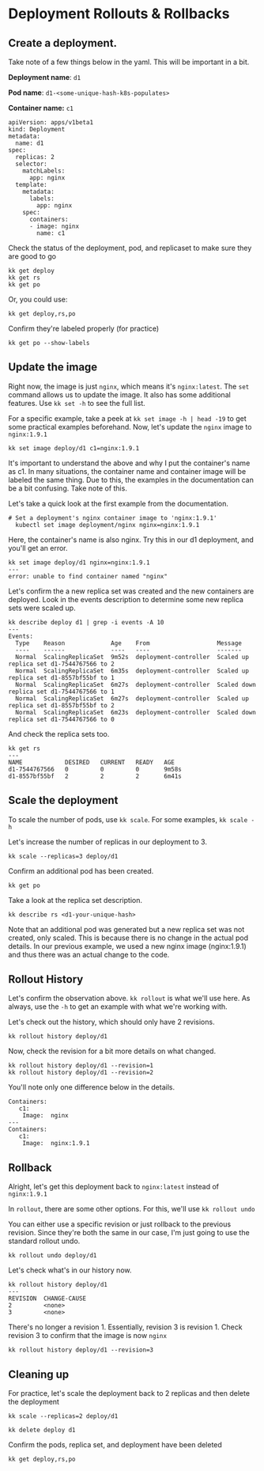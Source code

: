 # Deployment Rollouts & Rollbacks

## Create a deployment.

Take note of a few things below in the yaml. This will be important in a bit.

**Deployment name**: `d1`

**Pod name**: `d1-<some-unique-hash-k8s-populates>`

**Container name:** `c1`

    apiVersion: apps/v1beta1
    kind: Deployment
    metadata:
      name: d1
    spec:
      replicas: 2
      selector:
        matchLabels:
          app: nginx
      template:
        metadata:
          labels:
            app: nginx
        spec:
          containers:
          - image: nginx
            name: c1

Check the status of the deployment, pod, and replicaset to make sure they are good to go

    kk get deploy
    kk get rs
    kk get po

Or, you could use:

    kk get deploy,rs,po

Confirm they're labeled properly (for practice)

    kk get po --show-labels

## Update the image

Right now, the image is just `nginx`, which means it's `nginx:latest`.  The `set` command allows us to update the image. It also has some additional features. Use `kk set -h` to see the full list.

For a specific example, take a peek at `kk set image -h | head -19` to get some practical examples beforehand. Now, let's update the `nginx` image to `nginx:1.9.1`

    kk set image deploy/d1 c1=nginx:1.9.1

It's important to understand the above and why I put the container's name as c1. In many situations, the container name and container image will be labeled the same thing. Due to this, the examples in the documentation can be a bit confusing. Take note of this. 

Let's take a quick look at the first example from the documentation. 

    # Set a deployment's nginx container image to 'nginx:1.9.1'
      kubectl set image deployment/nginx nginx=nginx:1.9.1

Here, the container's name is also nginx. Try this in our d1 deployment, and you'll get an error.

    kk set image deploy/d1 nginx=nginx:1.9.1
    ---
    error: unable to find container named "nginx"

Let's confirm the a new replica set was created and the new containers are deployed. Look in the events description to determine some new replica sets were scaled up.

    kk describe deploy d1 | grep -i events -A 10
    ---
    Events:
      Type    Reason             Age    From                   Message
      ----    ------             ----   ----                   -------
      Normal  ScalingReplicaSet  9m52s  deployment-controller  Scaled up replica set d1-7544767566 to 2
      Normal  ScalingReplicaSet  6m35s  deployment-controller  Scaled up replica set d1-8557bf55bf to 1
      Normal  ScalingReplicaSet  6m27s  deployment-controller  Scaled down replica set d1-7544767566 to 1
      Normal  ScalingReplicaSet  6m27s  deployment-controller  Scaled up replica set d1-8557bf55bf to 2
      Normal  ScalingReplicaSet  6m23s  deployment-controller  Scaled down replica set d1-7544767566 to 0

And check the replica sets too.

    kk get rs
    ---
    NAME            DESIRED   CURRENT   READY   AGE
    d1-7544767566   0         0         0       9m58s
    d1-8557bf55bf   2         2         2       6m41s

## Scale the deployment

To scale the number of pods, use `kk scale`. For some examples, `kk scale -h`

Let's increase the number of replicas in our deployment to 3.

    kk scale --replicas=3 deploy/d1

Confirm an additional pod has been created.

    kk get po

Take a look at the replica set description. 

    kk describe rs <d1-your-unique-hash>

Note that an additional pod was generated but a new replica set was not created, only scaled. This is because there is no change in the actual pod details. In our previous example, we used a new nginx image (nginx:1.9.1) and thus there was an actual change to the code. 

## Rollout History

Let's confirm the observation above. `kk rollout` is what we'll use here. As always, use the `-h` to get an example with what we're working with.

Let's check out the history, which should only have 2 revisions.

    kk rollout history deploy/d1

Now, check the revision for a bit more details on what changed.

    kk rollout history deploy/d1 --revision=1
    kk rollout history deploy/d1 --revision=2

You'll note only one difference below in the details. 

    Containers:
       c1:
        Image:	nginx
    ---
    Containers:
       c1:
        Image:	nginx:1.9.1

## Rollback

Alright, let's get this deployment back to `nginx:latest` instead of `nginx:1.9.1`

In `rollout`, there are some other options. For this, we'll use `kk rollout undo`

You can either use a specific revision or just rollback to the previous revision. Since they're both the same in our case, I'm just going to use the standard rollout undo.

    kk rollout undo deploy/d1

Let's check what's in our history now.

    kk rollout history deploy/d1
    ---
    REVISION  CHANGE-CAUSE
    2         <none>
    3         <none>

There's no longer a revision 1. Essentially, revision 3 is revision 1. Check revision 3 to confirm that the image is now `nginx`

    kk rollout history deploy/d1 --revision=3

## Cleaning up

For practice, let's scale the deployment back to 2 replicas and then delete the deployment

    kk scale --replicas=2 deploy/d1

    kk delete deploy d1

Confirm the pods, replica set, and deployment have been deleted

    kk get deploy,rs,po
